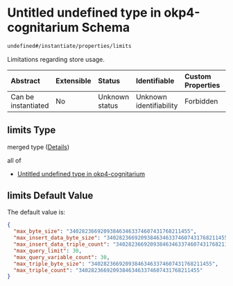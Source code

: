 # Untitled undefined type in okp4-cognitarium Schema

```txt
undefined#/instantiate/properties/limits
```

Limitations regarding store usage.

| Abstract            | Extensible | Status         | Identifiable            | Custom Properties | Additional Properties | Access Restrictions | Defined In                                                                     |
| :------------------ | :--------- | :------------- | :---------------------- | :---------------- | :-------------------- | :------------------ | :----------------------------------------------------------------------------- |
| Can be instantiated | No         | Unknown status | Unknown identifiability | Forbidden         | Allowed               | none                | [okp4-cognitarium.json\*](schema/okp4-cognitarium.json "open original schema") |

## limits Type

merged type ([Details](okp4-cognitarium-instantiatemsg-properties-limits.md))

all of

*   [Untitled undefined type in okp4-cognitarium](okp4-cognitarium-instantiatemsg-properties-limits-allof-0.md "check type definition")

## limits Default Value

The default value is:

```json
{
  "max_byte_size": "340282366920938463463374607431768211455",
  "max_insert_data_byte_size": "340282366920938463463374607431768211455",
  "max_insert_data_triple_count": "340282366920938463463374607431768211455",
  "max_query_limit": 30,
  "max_query_variable_count": 30,
  "max_triple_byte_size": "340282366920938463463374607431768211455",
  "max_triple_count": "340282366920938463463374607431768211455"
}
```
